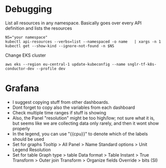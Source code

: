 # Debugging
List all resources in any namespace. Basically goes over every API definition and lists the resources
```
NS="your namespace"
kubectl api-resources --verbs=list --namespaced -o name   | xargs -n 1 kubectl get --show-kind --ignore-not-found -n $NS
```

Change EKS cluster
```
aws eks --region eu-central-1 update-kubeconfig --name snglr-tf-k8s-conductor-dev --profile dev
```


# Grafana
- I suggest copying stuff from other dashboards.
- Dont forget to copy also the variables from each dashboard
- Check multiple time ranges if stuff is showing
- Also, the Panel "resolution" might be too high/low; not sure what it is, but seems like we are collecting data only rarely, and then it wont show properly
- In  the legend, you can use "{{cpu}}" to denote which of the labels should be used
- Set for graphs
Tooltip > All
Panel > Name
Standard options > Unit
Legend
Resolution
- Set for table
Graph type > table
Data format > Table
Instant > True
Transform > Outer join
Transform > Organize fields
Override > bits (SI)